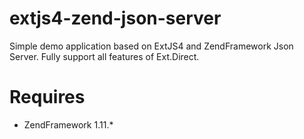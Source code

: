 extjs4-zend-json-server
===================
Simple demo application based on ExtJS4 and ZendFramework Json Server. Fully support all features of Ext.Direct.

Requires
===================
- ZendFramework 1.11.*

